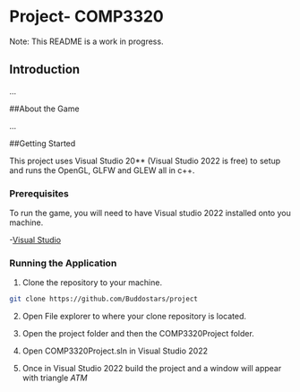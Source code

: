 # Project- COMP3320
 Note: This README is a work in progress.

 ## Introduction

...

##About the Game

...

##Getting Started

This project uses Visual Studio 20** (Visual Studio 2022 is free) to setup and runs the OpenGL, GLFW and GLEW all in c++.

### Prerequisites
To run the game, you will need to have Visual studio 2022 installed onto you machine.

-[Visual Studio](https://visualstudio.microsoft.com/)

### Running the Application

1. Clone the repository to your machine.

```bash
git clone https://github.com/Buddostars/project


```

2. Open File explorer to where your clone repository is located.

3. Open the project folder and then the COMP3320Project folder.

4. Open COMP3320Project.sln in Visual Studio 2022

5. Once in Visual Studio 2022 build the project and a window will appear with triangle *ATM*
